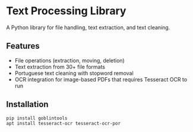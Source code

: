 # Text Processing Library

A Python library for file handling, text extraction, and text cleaning.

## Features
- File operations (extraction, moving, deletion)
- Text extraction from 30+ file formats
- Portuguese text cleaning with stopword removal
- OCR integration for image-based PDFs that requires Tesseract OCR to run

## Installation
```bash
pip install goblintools
apt install tesseract-ocr tesseract-ocr-por